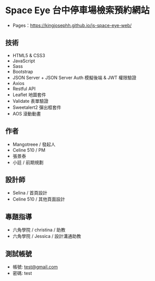 ﻿# Space Eye 台中停車場檢索預約網站

* Pages：https://kingjosephh.github.io/js-space-eye-web/

## 技術

- HTML5 & CSS3
- JavaScript
- Sass
- Bootstrap
- JSON Server + JSON Server Auth 模擬後端 & JWT 權限驗證
- Axios
- Restful API
- Leaflet 地圖套件
- Validate 表單驗證
- Sweetalert2 彈出框套件
- AOS 滾動動畫

## 作者

- Mangotreee / 發起人
- Celine 510 / PM
- 張景泰
- 小廷 / 前期規劃

## 設計師

- Selina / 首頁設計
- Celine 510 / 其他頁面設計

## 專題指導

- 六角學院 / christina / 助教
- 六角學院 / Jessica / 設計溝通助教

## 測試帳號

- 帳號: test@gmail.com
- 密碼: test
